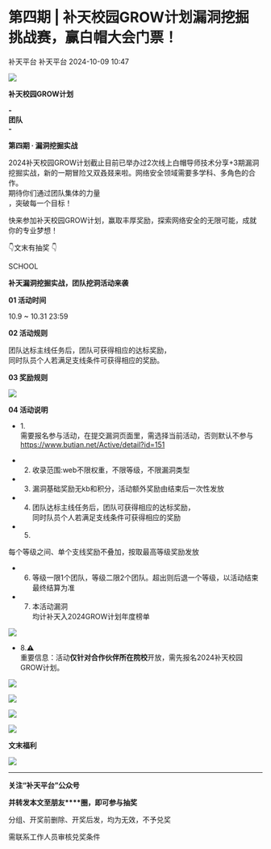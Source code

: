 #  第四期 | 补天校园GROW计划漏洞挖掘挑战赛，赢白帽大会门票！   
补天平台  补天平台   2024-10-09 10:47  
  
![](https://mmbiz.qpic.cn/sz_mmbiz_png/WdbaA7b2IE6KAUyIp0MVE8oQ8EMiaiaaq7Kw8HM2Ytib9Xs5vibag57GWiaxcibibTcGicibSlSqyFYSQerbhichAorolCNA/640?wx_fmt=png&from=appmsg "")  
  
**补天校园GROW计划**  
  
**-**  
**团队**  
**-**  
  
**第四期 · 漏洞挖掘实战**  
  
  
2024补天校园GROW计划截止目前已举办过2次线上白帽导师技术分享+3期漏洞挖掘实战，新的一期冒险又双叒叕来啦。网络安全领域需要多学科、多角色的合作。  
期待你们通过团队集体的力量  
，突破每一个目标！  
  
快来参加补天校园GROW计划，赢取丰厚奖励，探索网络安全的无限可能，成就你的专业梦想！  
  
  
👇文末有抽奖 👇  
  
  
SCHOOL  
  
  
**补天漏洞挖掘实战，团队挖洞活动来袭**  
  
  
  
**01 活动时间**  
  
10.9 ~ 10.31 23:59  
  
**02 活动规则**  
  
团队达标主线任务后，团队可获得相应的达标奖励，  
同时队员个人若满足支线条件可获得相应的奖励。  
  
**03 奖励规则**  
  
![](https://mmbiz.qpic.cn/sz_mmbiz_png/WdbaA7b2IE6KAUyIp0MVE8oQ8EMiaiaaq7kxqziatY0RhxbFsib2zwOdjALg7MxjiaXnVxJTcNQyHNibDsmr7yemp0jw/640?wx_fmt=png&from=appmsg "")  
  
**04 活动说明**  
  
- 1.   
需要报名参与活动，在提交漏洞页面里，需选择当前活动，否则默认不参与 https://www.butian.net/Active/detail?id=151  
  
  
  
- 2. 收录范围:web不限权重，不限等级，不限漏洞类型  
  
- 3. 漏洞基础奖励无kb和积分，活动额外奖励由结束后一次性发放  
  
- 4. 团队达标主线任务后，团队可获得相应的达标奖励，  
同时队员个人若满足支线条件可获得相应的奖励  
  
- 5.  
每个等级之间、单个支线奖励不叠加，按取最高等级奖励发放  
  
- 6. 等级一限1个团队，等级二限2个团队。超出则后退一个等级，以活动结束最终结算为准  
  
- 7. 本活动漏洞  
均计补天入2024GROW计划年度榜单  
  
  
  
![](https://mmbiz.qpic.cn/sz_mmbiz_jpg/WdbaA7b2IE6KAUyIp0MVE8oQ8EMiaiaaq7kTqAABiaxONEOvAEeMgxQ9rAdDSdEWmia3dcULP4fsXo1CU9sLNVYTGg/640?wx_fmt=jpeg&from=appmsg "")  
  
- 8.**⚠**  
重要信息：活动**仅针对合作伙伴所在院校**开放，需先报名2024补天校园GROW计划。  
  
  
  
  
  
![](https://mmbiz.qpic.cn/sz_mmbiz_png/WdbaA7b2IE6KAUyIp0MVE8oQ8EMiaiaaq7tPFXvyqDficJezrDR6PFIAeU4ialz9EKUSa5Oq5ly5YIH3IZ9QZbp6ew/640?wx_fmt=png&from=appmsg "")  
  
  
  
![](https://mmbiz.qpic.cn/sz_mmbiz_jpg/WdbaA7b2IE6KAUyIp0MVE8oQ8EMiaiaaq7xvln60ibCUJvQmCWW0e9LTjMBenUwibaT1a6JRyG2SraQia3NdnhicAaYw/640?wx_fmt=jpeg&from=appmsg "")  
  
  
![](https://mmbiz.qpic.cn/sz_mmbiz_png/WdbaA7b2IE6KAUyIp0MVE8oQ8EMiaiaaq70M7xQWIzzkK3tvafroTsNTlzSjUIPT5BKQjSx64oQf9MSiaFobbbQOQ/640?wx_fmt=png&from=appmsg "")  
  
  
  
![](https://mmbiz.qpic.cn/mmbiz_png/Awa2uT3lEXOFSwWNwOI0yh275svZJKI84ZgCJly4ZgKPla1lTtKZFl9iaHojibZuribdpX1uvYy8uLPg1Y1L2TF6g/640?wx_fmt=png&from=appmsg "")  
  
**文末福利**  
  
![](https://mmbiz.qpic.cn/mmbiz_png/Awa2uT3lEXOFSwWNwOI0yh275svZJKI84ZgCJly4ZgKPla1lTtKZFl9iaHojibZuribdpX1uvYy8uLPg1Y1L2TF6g/640?wx_fmt=png&from=appmsg "")  
  
  
****  
**关注“补天平台”公众号**  
  
**并转发本文至朋友****圈，即可参与抽奖**  
  
分组、开奖前删除、开奖后发，均为无效，不予兑奖  
  
需联系工作人员审核兑奖条件  
  
  
  
  
